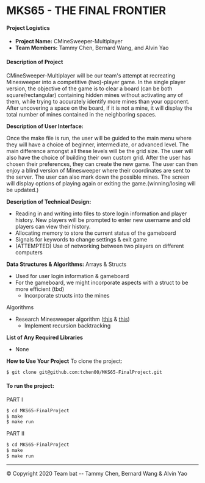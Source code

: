 # MKS65 - THE FINAL FRONTIER

#### Project Logistics   
- **Project Name:** CMineSweeper-Multiplayer
- **Team Members:** Tammy Chen, Bernard Wang, and Alvin Yao

#### Description of Project

CMineSweeper-Multiplayer will be our team&#39;s attempt at recreating Minesweeper into a competitive (two)-player game. In the single player version, the objective of the game is to clear a board (can be both square/rectangular) containing hidden mines without activating any of them, while trying to accurately identify more mines than your opponent. After uncovering a space on the board, if it is not a mine, it will display the total number of mines contained in the neighboring spaces. 

**Description of User Interface:**

Once the make file is run, the user will be guided to the main menu where they will have a choice of beginner, intermediate, or advanced level. The main difference amongst all these levels will be the grid size. The user will also have the choice of building their own custom grid. After the user has chosen their preferences, they can create the new game. The user can then enjoy a blind version of Minesweeper where their coordinates are sent to the server. The user can also mark down the possible mines. The screen will display options of playing again or exiting the game.(winning/losing will be updated.)


**Description of Technical Design:**
- Reading in and writing into files to store login information and player history. New players will be prompted to enter new username and old players can view their history.
- Allocating memory to store the current status of the gameboard
- Signals for keywords to change settings &amp; exit game
- (ATTEMPTED) Use of networking between two players on different computers

**Data Structures &amp; Algorithms:**
Arrays &amp; Structs
- Used for user login information &amp; gameboard
- For the gameboard, we might incorporate aspects with a struct to be more efficient (tbd)
  - Incorporate structs into the mines

Algorithms
- Research Minesweeper algorithm ([this](https://quantum-p.livejournal.com/19616.html) &amp; [this](https://massaioli.wordpress.com/2013/01/12/solving-minesweeper-with-matricies/))
  - Implement recursion backtracking

**List of Any Required Libraries**
- None

**How to Use Your Project**
To clone the project:
```bash
$ git clone git@github.com:tchen00/MKS65-FinalProject.git
```

#### To run the project:
PART I 
```bash
$ cd MKS65-FinalProject
$ make
$ make run
```
PART II
```bash
$ cd MKS65-FinalProject
$ make
$ make run
```
---
© Copyright 2020 Team bat -- Tammy Chen, Bernard Wang & Alvin Yao
